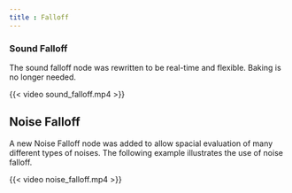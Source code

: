 ```yaml
---
title : Falloff
---
```


### Sound Falloff

The sound falloff node was rewritten to be real-time and flexible. Baking is no
longer needed.

{{< video sound_falloff.mp4 >}}

## Noise Falloff

A new Noise Falloff node was added to allow spacial evaluation of many
different types of noises. The following example illustrates the use of noise
falloff.

{{< video noise_falloff.mp4 >}}

